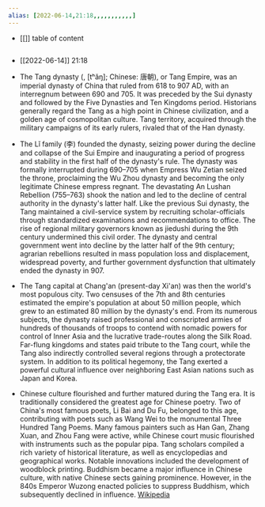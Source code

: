 ```yaml
---
alias: [2022-06-14,21:18,,,,,,,,,,,]
---
```

- [[]]
table of content
```toc
```

- [[2022-06-14]] 21:18
- The Tang dynasty (, [tʰǎŋ]; Chinese: 唐朝), or Tang Empire, was an  imperial dynasty of China that ruled from 618 to 907 AD, with an interregnum between 690 and 705. It was preceded by the Sui dynasty and followed by the Five Dynasties and Ten Kingdoms period. Historians generally regard the Tang as a high point in Chinese civilization, and a golden age of cosmopolitan culture. Tang territory, acquired through the military campaigns of its early rulers, rivaled that of the Han dynasty.

- The Lǐ family (李) founded the dynasty, seizing power during the decline and collapse of the Sui Empire and inaugurating a period of progress and stability in the first half of the dynasty's rule. The dynasty was formally interrupted during 690–705 when Empress Wu Zetian seized the throne, proclaiming the Wu Zhou dynasty and becoming the only legitimate Chinese empress regnant. The devastating An Lushan Rebellion (755–763) shook the nation and led to the decline of central authority in the dynasty's latter half. Like the previous Sui dynasty, the Tang maintained a civil-service system by recruiting scholar-officials through standardized examinations and recommendations to office. The rise of regional military governors known as jiedushi during the 9th century undermined this civil order. The dynasty and central government went into decline by the latter half of the 9th century; agrarian rebellions resulted in mass population loss and displacement, widespread poverty, and further government dysfunction that ultimately ended the dynasty in 907.

- The Tang capital at Chang'an (present-day Xi'an) was then the world's most populous city. Two censuses of the 7th and 8th centuries estimated the empire's population at about 50 million people, which grew to an estimated 80 million by the dynasty's end. From its numerous subjects, the dynasty raised professional and conscripted armies of hundreds of thousands of troops to contend with nomadic powers for control of Inner Asia and the lucrative trade-routes along the Silk Road. Far-flung kingdoms and states paid tribute to the Tang court, while the Tang also indirectly controlled several regions through a protectorate system. In addition to its political hegemony, the Tang exerted a powerful cultural influence over neighboring East Asian nations such as Japan and Korea. 

- Chinese culture flourished and further matured during the Tang era. It is traditionally considered the greatest age for Chinese poetry. Two of China's most famous poets, Li Bai and Du Fu, belonged to this age, contributing with poets such as Wang Wei to the monumental Three Hundred Tang Poems. Many famous painters such as Han Gan, Zhang Xuan, and Zhou Fang were active, while Chinese court music flourished with instruments such as the popular pipa. Tang scholars compiled a rich variety of historical literature, as well as encyclopedias and geographical works. Notable innovations included the development of woodblock printing. Buddhism became a major influence in Chinese culture, with native Chinese sects gaining prominence. However, in the 840s Emperor Wuzong enacted policies to suppress Buddhism, which subsequently declined in influence.
[Wikipedia](https://en.wikipedia.org/wiki/Tang%20dynasty)